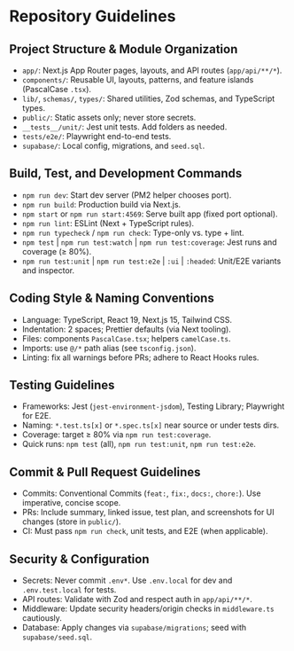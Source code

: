# Repository Guidelines

## Project Structure & Module Organization
- `app/`: Next.js App Router pages, layouts, and API routes (`app/api/**/*`).
- `components/`: Reusable UI, layouts, patterns, and feature islands (PascalCase `.tsx`).
- `lib/`, `schemas/`, `types/`: Shared utilities, Zod schemas, and TypeScript types.
- `public/`: Static assets only; never store secrets.
- `__tests__/unit/`: Jest unit tests. Add folders as needed.
- `tests/e2e/`: Playwright end-to-end tests.
- `supabase/`: Local config, migrations, and `seed.sql`.

## Build, Test, and Development Commands
- `npm run dev`: Start dev server (PM2 helper chooses port).
- `npm run build`: Production build via Next.js.
- `npm start` or `npm run start:4569`: Serve built app (fixed port optional).
- `npm run lint`: ESLint (Next + TypeScript rules).
- `npm run typecheck` / `npm run check`: Type-only vs. type + lint.
- `npm test` | `npm run test:watch` | `npm run test:coverage`: Jest runs and coverage (≥ 80%).
- `npm run test:unit` | `npm run test:e2e` | `:ui` | `:headed`: Unit/E2E variants and inspector.

## Coding Style & Naming Conventions
- Language: TypeScript, React 19, Next.js 15, Tailwind CSS.
- Indentation: 2 spaces; Prettier defaults (via Next tooling).
- Files: components `PascalCase.tsx`; helpers `camelCase.ts`.
- Imports: use `@/*` path alias (see `tsconfig.json`).
- Linting: fix all warnings before PRs; adhere to React Hooks rules.

## Testing Guidelines
- Frameworks: Jest (`jest-environment-jsdom`), Testing Library; Playwright for E2E.
- Naming: `*.test.ts[x]` or `*.spec.ts[x]` near source or under tests dirs.
- Coverage: target ≥ 80% via `npm run test:coverage`.
- Quick runs: `npm test` (all), `npm run test:unit`, `npm run test:e2e`.

## Commit & Pull Request Guidelines
- Commits: Conventional Commits (`feat:`, `fix:`, `docs:`, `chore:`). Use imperative, concise scope.
- PRs: Include summary, linked issue, test plan, and screenshots for UI changes (store in `public/`).
- CI: Must pass `npm run check`, unit tests, and E2E (when applicable).

## Security & Configuration
- Secrets: Never commit `.env*`. Use `.env.local` for dev and `.env.test.local` for tests.
- API routes: Validate with Zod and respect auth in `app/api/**/*`.
- Middleware: Update security headers/origin checks in `middleware.ts` cautiously.
- Database: Apply changes via `supabase/migrations`; seed with `supabase/seed.sql`.

